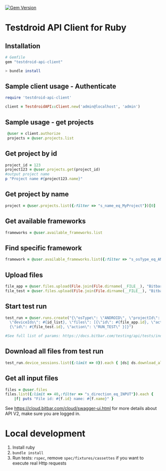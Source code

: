 [![Gem Version](https://badge.fury.io/rb/testdroid-api-client.svg)](https://badge.fury.io/rb/testdroid-api-client)


Testdroid API Client for Ruby
=============================

## Installation

```ruby
# Gemfile
gem "testdroid-api-client"
```

```bash
> bundle install
```

## Sample client usage - Authenticate
```ruby
require 'testdroid-api-client'

client = TestdroidAPI::Client.new('admin@localhost', 'admin')
```

## Sample usage - get projects
```ruby
 @user = client.authorize
 projects = @user.projects.list
```

## Get project by id
```ruby
project_id = 123
project123 = @user.projects.get(project_id)
#output project name
p "Project name #{project123.name}"
```

## Get project by name
```ruby
project = @user.projects.list({:filter => "s_name_eq_MyProject"})[0]
```

## Get available frameworks
```ruby
frameworks = @user.available_frameworks.list
```

## Find specific framework
```ruby
framework = @user.available_frameworks.list({:filter => "s_osType_eq_ANDROID;s_name_like_%Instrumentation"})[0]
```

## Upload files
```ruby
file_app = @user.files.upload(File.join(File.dirname(__FILE__), "BitbarSampleApp.apk"))
file_test = @user.files.upload(File.join(File.dirname(__FILE__), "BitbarSampleAppTest.apk"))
```

## Start test run
```ruby
test_run = @user.runs.create("{\"osType\": \"ANDROID\", \"projectId\": #{project.id}, \"frameworkId\":#{framework_id},
  \"deviceIds\": #{id_list}, \"files\": [{\"id\": #{file_app.id}, \"action\": \"INSTALL\" },
  {\"id\": #{file_test.id}, \"action\": \"RUN_TEST\" }]}")

#See full list of params: https://docs.bitbar.com/testing/api/tests/index.html#details-about-the-configuration-fields
```

## Download all files from test run
```ruby
test_run.device_sessions.list({:limit => 0}).each { |ds| ds.download_all_files("YOUR_PATH") }
```

## Get all input files
```ruby
files = @user.files
files.list({:limit => 40,:filter => "s_direction_eq_INPUT"}).each { 
    |f| puts "File id: #{f.id} name: #{f.name}" }
```

See https://cloud.bitbar.com/cloud/swagger-ui.html for more details about API V2, make sure you are logged in.

Local development
=================

1. Install ruby
2. `bundle install`
3. Run tests: `rspec`, remove `spec/fixtures/cassettes` if you want to execute real Http requests
